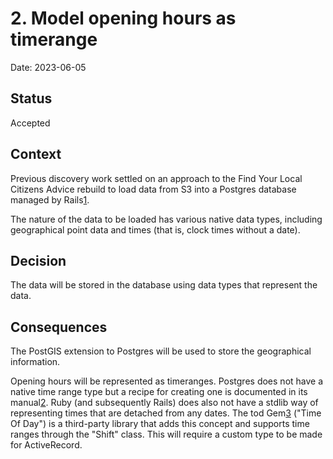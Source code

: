 # 2. Model opening hours as timerange

Date: 2023-06-05

## Status

Accepted

## Context

Previous discovery work settled on an approach to the Find Your Local Citizens
Advice rebuild to load data from S3 into a Postgres database managed by Rails[1](https://docs.google.com/document/d/1qeUYvFeTEVVdWHqOpGzUn3l_XwpCKRROKuOxqXTXCTQ/edit#heading=h.6f1fffwlblo0).

The nature of the data to be loaded has various native data types, including
geographical point data and times (that is, clock times without a date).

## Decision

The data will be stored in the database using data types that represent the data.

## Consequences

The PostGIS extension to Postgres will be used to store the geographical information.

Opening hours will be represented as timeranges. Postgres does not have a native
time range type but a recipe for creating one is documented in its manual[2](https://www.postgresql.org/docs/current/rangetypes.html#RANGETYPES-DEFINING).
Ruby (and subsequently Rails) does also not have a stdlib way of representing times
that are detached from any dates. The tod Gem[3](https://rubygems.org/gems/tod/) ("Time Of Day")
is a third-party library that adds this concept and supports time ranges through
the "Shift" class. This will require a custom type to be made for ActiveRecord.

